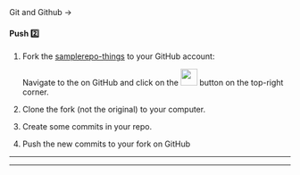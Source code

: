 <div id="path">Git and Github → </div>

<div id="title">

#### Push :two:

</div>

<div id="body">

1. Fork the [samplerepo-things]({{common_org}}/samplerepo-things) to your GitHub account: 

   <panel type="seamless" header="%%How to fork a repo?%%">
    
    Navigate to the  on GitHub and click on the <img src="{{baseUrl}}/gitAndGithub/push/images/fork.png" height="30" /> button on the top-right corner.
    
   </panel><p/>

2. Clone the fork (not the original) to your computer.
3. Create some commits in your repo.
4. Push the new commits to your fork on GitHub

<tabs>
  <tab header="SourceTree">
    <include src="./sourcetree.md" />
  <hr></tab>
  <tab header="CLI">
    <include src="./cli.md" />
  <hr></tab>
</tabs>

</div>

<div id="extras">
</div>